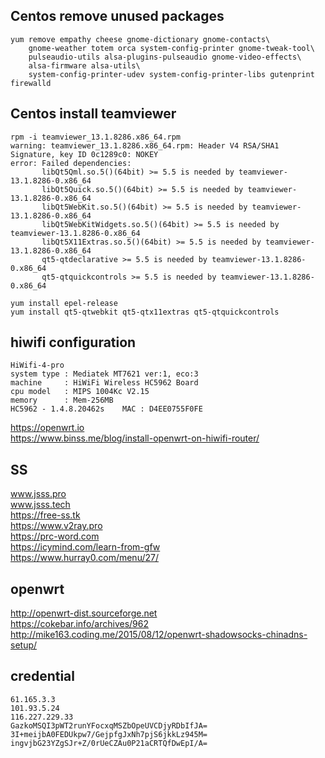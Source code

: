 ## Centos remove unused packages
```
yum remove empathy cheese gnome-dictionary gnome-contacts\
    gnome-weather totem orca system-config-printer gnome-tweak-tool\
    pulseaudio-utils alsa-plugins-pulseaudio gnome-video-effects\
    alsa-firmware alsa-utils\
    system-config-printer-udev system-config-printer-libs gutenprint firewalld 
```

## Centos install teamviewer
```
rpm -i teamviewer_13.1.8286.x86_64.rpm
warning: teamviewer_13.1.8286.x86_64.rpm: Header V4 RSA/SHA1 Signature, key ID 0c1289c0: NOKEY
error: Failed dependencies:
       libQt5Qml.so.5()(64bit) >= 5.5 is needed by teamviewer-13.1.8286-0.x86_64
       libQt5Quick.so.5()(64bit) >= 5.5 is needed by teamviewer-13.1.8286-0.x86_64
       libQt5WebKit.so.5()(64bit) >= 5.5 is needed by teamviewer-13.1.8286-0.x86_64
       libQt5WebKitWidgets.so.5()(64bit) >= 5.5 is needed by teamviewer-13.1.8286-0.x86_64
       libQt5X11Extras.so.5()(64bit) >= 5.5 is needed by teamviewer-13.1.8286-0.x86_64
       qt5-qtdeclarative >= 5.5 is needed by teamviewer-13.1.8286-0.x86_64
       qt5-qtquickcontrols >= 5.5 is needed by teamviewer-13.1.8286-0.x86_64
   
yum install epel-release
yum install qt5-qtwebkit qt5-qtx11extras qt5-qtquickcontrols
```
## hiwifi configuration
```
HiWifi-4-pro
system type : Mediatek MT7621 ver:1, eco:3
machine     : HiWiFi Wireless HC5962 Board
cpu model   : MIPS 1004Kc V2.15
memory      : Mem-256MB
HC5962 - 1.4.8.20462s    MAC : D4EE0755F0FE
```
https://openwrt.io  
https://www.binss.me/blog/install-openwrt-on-hiwifi-router/

## SS
www.jsss.pro  
www.jsss.tech  
https://free-ss.tk  
https://www.v2ray.pro  
https://prc-word.com  
https://icymind.com/learn-from-gfw  
https://www.hurray0.com/menu/27/  

## openwrt
http://openwrt-dist.sourceforge.net  
https://cokebar.info/archives/962  
http://mike163.coding.me/2015/08/12/openwrt-shadowsocks-chinadns-setup/  

## credential
```
61.165.3.3
101.93.5.24
116.227.229.33
GazkoMSQI3pWT2runYFocxqMSZbOpeUVCDjyRDbIfJA=
3I+meijbA0FEDUkpw7/GejpfgJxNh7pjS6jkkLz945M=
ingvjbG23YZgSJr+Z/0rUeCZAu0P21aCRTQfDwEpI/A=
```
